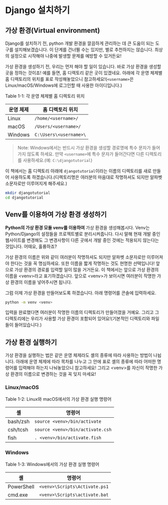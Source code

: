 # Django 설치하기

## 가상 환경(Virtual environment)

Django를 설치하기 전, python 개발 환경을 깔끔하게 관리하는 데 큰 도움이 되는 도구를 설치해보겠습니다. 이 단계를 건너뛸 수는 있지만, 별로 추천하지는 않습니다. 최상의 설정으로 시작해야 나중에 발생할 문제를 예방할 수 있거든요!

가상 환경을 생성하기 전, 우리는 먼저 해야 할 일이 있습니다. 바로 가상 환경을 생성할 곳을 정하는 것이죠! 예를 들면, 홈 디렉토리 같은 곳이 있겠네요. 아래에 각 운영 체제별 홈 디렉토리의 위치를 표로 작성해놓았으니 참고하세요!(`<username>`은 Linux/macOS/Windows에 로그인할 때 사용한 아이디입니다.)

Table 1-1: 각 운영 체제별 홈 디렉토리 위치

| 운영 체제 |    홈 디렉토리 위치    |
| --------- | ---------------------- |
| Linux     | `/home/<username>/`    |
| macOS     | `/Users/<username>/`   |
| Windows   | `C:\Users\<username>\` |

> Note: Windows에서는 반드시 가상 환경을 생성할 경로명에 특수 문자가 들어가지 않도록 하세요. 만약 `<username>`에 특수 문자가 들어간다면 다른 디렉토리를 사용하세요.(예: `C:\djangotutorial`)

이 책에서는 홈 디렉토리 아래에 `djangotutorial`이라는 이름의 디렉토리를 새로 만들어 사용하도록 하겠습니다.(디렉토리명은 여러분의 마음대로 작명하셔도 되지만 알파벳 소문자로만 이루어지게 해주세요.)

``` bash
mkdir djangotutorial
cd djangotutorial
```

## Venv를 이용하여 가상 환경 생성하기

**Python의 가상 환경 모듈 venv를 이용하여** 가상 환경을 생성해봅시다. Venv는 Python/Django의 설정들을 프로젝트별로 분리시켜줍니다. 다시 말해 현재 개발 중인 웹사이트를 변경해도 그 변경사항이 다른 곳에서 개발 중인 것에는 적용되지 않는다는 것입니다. 어때요, 훌륭하죠?

가상 환경의 이름은 위와 같이 여러분이 작명하셔도 되지만 알파벳 소문자로만 이루어져야 한다는 것을 꼭 명심하세요. 또한 이름을 짧게 작명하는 것도 현명한 선택입니다! 앞으로 가상 환경의 경로를 입력할 일이 많을 거거든요. 이 책에서는 앞으로 가상 환경의 이름을 \<venv>라고 표기하겠습니다. 앞으로 \<venv>가 보이시면 여러분이 작명한 가상 환경의 이름을 넣어주시면 됩니다.

그럼 이제 가상 환경을 만들어보도록 하겠습니다. 아래 명령어를 콘솔에 입력하세요.

``` bash
python -m venv <venv>
```

입력을 완료했다면 여러분이 작명한 이름의 디렉토리가 만들어졌을 거예요. 그리고 그 디렉토리에는 우리가 사용할 가상 환경이 포함되어 있어요!(기본적인 디렉토리와 파일들이 들어있습니다.)

## 가상 환경 실행하기

가상 환경을 실행하는 법은 같은 운영 체제라도 셸의 종류에 따라 사용하는 방법이 나뉩니다. 아래에 운영 체제에 따라 목차를 나누고 그 안에 표로 셸의 종류에 따라 어떠한 명령어를 입력해야 하는지 나눠놓았으니 참고하세요! 그리고 \<venv>를 자신이 작명한 가상 환경의 이름으로 변경하는 것을 꼭 잊지 마세요!

### Linux/macOS

Table 1-2: Linux와 macOS에서의 가상 환경 실행 명령어

|    셸    |              명령어              |
| -------- | -------------------------------- |
| bash/zsh | `source <venv>/bin/activate`     |
| csh/tcsh | `source <venv>/bin/activate.csh` |
| fish     | `. <venv>/bin/activate.fish`     |

### Windows

Table 1-3: Windows에서의 가상 환경 실행 명령어

|     셸     |            명령어             |
| ---------- | ----------------------------- |
| PowerShell | `<venv>\Scripts\Activate.ps1` |
| cmd.exe    | `<venv>\Scripts\activate.bat` |